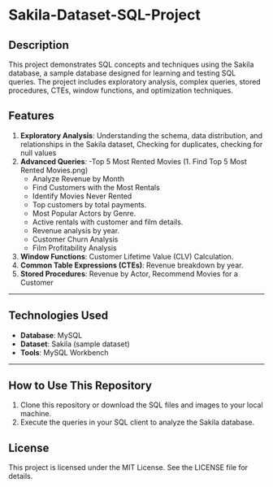 # Sakila-Dataset-SQL-Project

##  Description
This project demonstrates  SQL concepts and techniques using the Sakila database, a sample database designed for learning and testing SQL queries. The project includes exploratory analysis, complex queries, stored procedures, CTEs, window functions, and optimization techniques.

## Features
1. **Exploratory Analysis**: Understanding the schema, data distribution, and relationships in the Sakila dataset, Checking for duplicates, checking for null values
2. **Advanced Queries**:
   -Top 5 Most Rented Movies (1. Find Top 5 Most Rented Movies.png)
   - Analyze Revenue by Month
   - Find Customers with the Most Rentals
   - Identify Movies Never Rented
   - Top customers by total payments.
   - Most Popular Actors by Genre.
   - Active rentals with customer and film details.
   - Revenue analysis by year.
   - Customer Churn Analysis
   -  Film Profitability Analysis
4. **Window Functions**: Customer Lifetime Value (CLV) Calculation.
5. **Common Table Expressions (CTEs)**: Revenue breakdown by year.
6. **Stored Procedures**: Revenue by Actor, Recommend Movies for a Customer



---

## Technologies Used
- **Database**: MySQL
- **Dataset**: Sakila (sample dataset)
- **Tools**: MySQL Workbench

---

## How to Use This Repository
1. Clone this repository or download the SQL files and images to your local machine.
2. Execute the queries in your SQL client to analyze the Sakila database.

## License
This project is licensed under the MIT License. See the LICENSE file for details.

